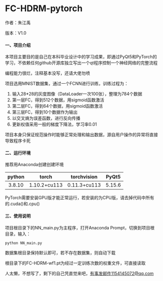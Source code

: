 # FC-HDRM-pytorch

作者：朱江禹

版本：V1.0

#### 一、项目介绍

本项目主要目的是自己在本科毕业设计中的学习成果，即通过PyQt5和PyTorch的学习，不依赖任何github开源库独立写出一个qt程序控制一个神经网络的完整流程

编程能力很烂，注释基本没写，还请大佬勿喷

项目选用MNIST数据集，通过一个FCNN进行训练，训练过程为：

1. 输入28*28的灰度图像（DataLoader一次100张），整理为784个数据
2. 第一层FC，得到512个数据，用sigmoid函数激活
3. 第二层FC，得到64个数据，用sigmoid函数激活
4. 第三层FC，得到10个数据作为输出
5. 以交叉熵为误差函数，进行反向传播
6. 更新权值采用一般的梯度下降法，学习率0.01

项目本身只保证规范操作时能够正常处理和输出数据，源自用户操作的异常将直接导致程序卡死



#### 二、运行环境

推荐用Anaconda创建创建环境

| python |    torch     | torchvision  | PyQt5  |
| :----: | :----------: | :----------: | :----: |
| 3.8.10 | 1.10.2+cu113 | 0.11.3+cu113 | 5.15.6 |

PyTorch需要安装GPU版才能正常运行，若安装的为CPU版，请去掉代码中所有的.cuda()和.cpu()



#### 三、使用说明

项目根目录下的NN_main.py为主程序，打开Anaconda Prompt，切换到项目根目录，输入：

```
python NN_main.py
```

数据集根目录保持默认即可，若不存在数据集，则自动下载

根目录下的FC-HDRM-wf1.pt为经过一定训练次数的权重文件，可直接读取



人太懒，不想写了，剩下的自己凭直觉来吧，有事发邮件1154145072@qq.com

